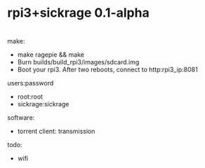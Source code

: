 # rpi3+sickrage 0.1-alpha
# 

make:
- make ragepie && make
- Burn builds/build_rpi3/images/sdcard.img
- Boot your rpi3. After two reboots, connect to http:rpi3_ip:8081

users:password
- root:root
- sickrage:sickrage

software:
- torrent client: transmission

todo:
- wifi
